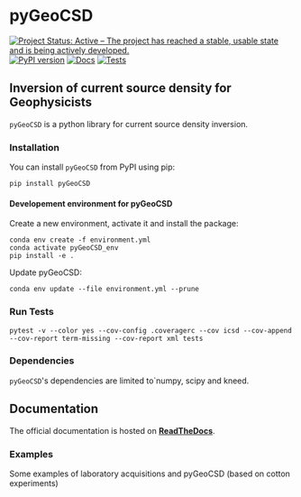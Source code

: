# pyGeoCSD 

[![Project Status: Active – The project has reached a stable, usable state and is being actively developed.](https://www.repostatus.org/badges/latest/active.svg)](https://www.repostatus.org/#active)
[![PyPI version](https://badge.fury.io/py/icsd.svg)](https://badge.fury.io/py/icsd)
[![Docs](https://github.com/Peruz/icsd/actions/workflows/documentation.yml/badge.svg)](https://github.com/Peruz/icsd/actions/workflows/documentation.yml)
[![Tests](https://github.com/Peruz/icsd/actions/workflows/tests_package.yml/badge.svg)](https://github.com/Peruz/icsd/actions/workflows/tests_package.yml)

<!--
![sphinx doc](https://github.com/Peruz/icsd/actions/workflows/sphinx_doc.yml/badge.svg)
[![Conda Version](https://img.shields.io/conda/vn/conda-forge/tesspy.svg)](https://anaconda.org/conda-forge/tesspy)
-->

## Inversion of current source density **for Geophysicists**

`pyGeoCSD` is a python library for current source density inversion.


### Installation
You can install ``pyGeoCSD`` from PyPI using pip:
```
pip install pyGeoCSD
```

#### Developement environment for pyGeoCSD

Create a new environment, activate it and install the package:
```shell
conda env create -f environment.yml
conda activate pyGeoCSD_env
pip install -e .
```

Update pyGeoCSD:
```shell
conda env update --file environment.yml --prune
```

### Run Tests

```shell
pytest -v --color yes --cov-config .coveragerc --cov icsd --cov-append --cov-report term-missing --cov-report xml tests
```


### Dependencies

`pyGeoCSD`'s dependencies are limited to`numpy, scipy and kneed.

## Documentation
The official documentation is hosted on **[ReadTheDocs](?)**.

### Examples

Some examples of laboratory acquisitions and pyGeoCSD (based on cotton experiments)

<!-- ![Drag Racing](Dragster.jpg) -->

